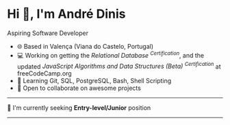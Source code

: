Hi 👋, I'm André Dinis
=====================================================================================================================================

Aspiring Software Developer

* 🌐 Based in Valença (Viana do Castelo, Portugal)
* 💻 Working on getting the _Relational Database <sup>Certification</sup>_, and the updated _JavaScript Algorithms and Data Structures (Beta) <sup>Certification_</sup> at freeCodeCamp.org
* 🌱 Learning Git, SQL, PostgreSQL, Bash, Shell Scripting
* 🤝 Open to collaborate on awesome projects

----------------------------------------------------------------------------------------

🔎 I'm currently seeking **Entry-level/Junior** position

---

<!--
## Certification Projects for freeCodeCamp

#### 1. [Responsive Web Design](https://www.freecodecamp.org/learn/2022/responsive-web-design/)
| # | Project | Code |
| --- | --- | --- |
| 1 | Tribute Page | [Link](https://codepen.io/andrebdinis/pen/oNpVpNw) |
| 2 | Survey Form | [Link](https://codepen.io/andrebdinis/pen/mdpojMm) |
| 3 | Product Landing Page | [Link](https://codepen.io/andrebdinis/pen/QWaoPYb) |
| 4 | Technical Documentation Page | [Link](https://codepen.io/andrebdinis/pen/rNpbGQv) |
| 5 | Personal Portfolio | [Link](https://codepen.io/andrebdinis/pen/bGaJPNg) |

#### 2. [Legacy JavaScript Algorithms and Data Structures](https://www.freecodecamp.org/learn/javascript-algorithms-and-data-structures/)
| # | Project | Code |
| --- | --- | --- |
| 1 | Palindrome Checker | [Link]() |
| 2 | Roman Numeral Converter | [Link]() |
| 3 | Caesars Cipher | [Link]() |
| 4 | Telephone Number Validator | [Link]() |
| 5 | Cash Register | [Link]() |

#### 3. [Front Ent Development Libraries](https://www.freecodecamp.org/learn/front-end-development-libraries/)
| # | Project | Code |
| --- | --- | --- |
| 1 | Random Quote Machine | [Link](https://codepen.io/andrebdinis/pen/wvyagQN) |
| 2 | Markdown Previewer | [Link](https://codepen.io/andrebdinis/pen/JjpYXzg) |
| 3 | Drum Machine | [Link](https://codepen.io/andrebdinis/pen/xxYZQQb) |
| 4 | JavaScript Calculator | [Link](https://codepen.io/andrebdinis/pen/dydXOWm) |
| 5 | 25+5 Clock | [Link](https://codepen.io/andrebdinis/pen/WNMRJrx) |

#### 4. [Data Visualization](https://www.freecodecamp.org/learn/data-visualization/)
| # | Project | Code |
| --- | --- | --- |
| 1 | Visualize Data with a Bar Chart | [Link](https://codepen.io/andrebdinis/pen/oNEpjwm) |
| 2 | Visualize Data with a Scatterplot Graph | [Link](https://codepen.io/andrebdinis/pen/LYQdxLQ) |
| 3 | Visualize Data with a Heat Map | [Link](https://codepen.io/andrebdinis/pen/YzeLEbO) |
| 4 | Visualize Data with a Choropleth Map | [Link](https://codepen.io/andrebdinis/pen/XWZBQbX) |
| 5 | Visualize Data with a Treemap Diagram | [Link](https://codepen.io/andrebdinis/pen/RwQqLNy) |

#### 5. [Back End Development and APIs](https://www.freecodecamp.org/learn/back-end-development-and-apis/)
| # | Project | Code |
| --- | --- | --- |
| 1 | Timestamp Microservice | [Link]() |
| 2 | Request Header Parser Microservice | [Link]() |
| 3 | URL Shortener Microservice | [Link]() |
| 4 | Exercise Microservice | [Link]() |
| 5 | File Metadata Microservice | [Link]() |

-->


<!--
#### [Course]()
| # | Project | Code |
| --- | --- | --- |
| 1 | P1 | [Link]() |
| 2 | P2 | [Link]() |
| 3 | P3 | [Link]() |
| 4 | P4 | [Link]() |
| 5 | P5 | [Link]() |
-->


<!--
**andrebdinis/andrebdinis** is a ✨ _special_ ✨ repository because its `README.md` (this file) appears on your GitHub profile.

Here are some ideas to get you started:

- 🔭 I’m currently working on ...
- 🌱 I’m currently learning ...
- 👯 I’m looking to collaborate on ...
- 🤔 I’m looking for help with ...
- 💬 Ask me about ...
- 📫 How to reach me: ...
- 😄 Pronouns: ...
- ⚡ Fun fact: ...
-->
